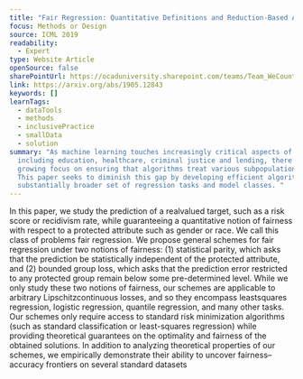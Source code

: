 ```yaml
---
title: "Fair Regression: Quantitative Definitions and Reduction-Based Algorithms"
focus: Methods or Design
source: ICML 2019
readability:
  - Expert
type: Website Article
openSource: false
sharePointUrl: https://ocaduniversity.sharepoint.com/teams/Team_WeCount/Shared%20Documents/Resources%20and%20Tools/Literature%20(curated)/Fair%20Regression-%20Quantitative%20Definitions%20and%20Reduction-Based%20Algorithms.pdf
link: https://arxiv.org/abs/1905.12843
keywords: []
learnTags:
  - dataTools
  - methods
  - inclusivePractice
  - smallData
  - solution
summary: "As machine learning touches increasingly critical aspects of our life,
  including education, healthcare, criminal justice and lending, there is a
  growing focus on ensuring that algorithms treat various subpopulations fairly.
  This paper seeks to diminish this gap by developing efficient algorithms for a
  substantially broader set of regression tasks and model classes. "
---
```

In this paper, we study the prediction of a realvalued target, such as a risk score or recidivism rate, while guaranteeing a quantitative notion of fairness with respect to a protected attribute such as gender or race. We call this class of problems fair regression. We propose general schemes for fair regression under two notions of fairness: (1) statistical parity, which asks that the prediction be statistically independent of the protected attribute, and (2) bounded group loss, which asks that the prediction error restricted to any protected group remain below some pre-determined level. While we only study these two notions of fairness, our schemes are applicable to arbitrary Lipschitzcontinuous losses, and so they encompass leastsquares regression, logistic regression, quantile regression, and many other tasks. Our schemes only require access to standard risk minimization algorithms (such as standard classification or least-squares regression) while providing theoretical guarantees on the optimality and fairness of the obtained solutions. In addition to analyzing theoretical properties of our schemes, we empirically demonstrate their ability to uncover fairness– accuracy frontiers on several standard datasets
